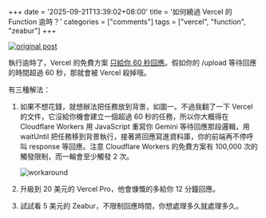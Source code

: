 +++
date = '2025-09-21T13:39:02+08:00'
title = '如何繞過 Vercel 的 Function 逾時？'
categories = ["comments"]
tags = ["vercel", "function", "zeabur"]
+++

[![original post](https://assets.blog.pan93.com/vercel-function-timeout-workaround/original-post-optimised.avif)](https://www.threads.com/@ruei_hua7th/post/DK7RWrLpgYV?xmt=AQF0ri-Ztw3Ofz9nb8FjUyki5lWSTc9FYgDZauUA5daUDg)

執行逾時了，Vercel 的免費方案 [只給你 60 秒回應](https://vercel.com/docs/fluid-compute#default-settings-by-plan)。假如你的 /upload 等待回應的時間超過 60 秒，那就會被 Vercel 殺掉哦。

有三種解法：

1. 如果不想花錢，就想辦法把任務放到背景，如圖一。不過我翻了一下 Vercel 的文件，它沒給你機會建立一個超過 60 秒的任務，所以你大概得在 Cloudflare Workers 用 JavaScript 重寫你 Gemini 等待回應那段邏輯，用 waitUntil 把任務移到背景執行，接著將回應寫進資料庫，你的前端再不停呼叫 response 等回應。注意 Cloudflare Workers 的免費方案有 100,000 次的觸發限制，而一輪會至少觸發 2 次。

   ![workaround](https://assets.blog.pan93.com/vercel-function-timeout-workaround/workaround-optimised.webp)

2. 升級到 20 美元的 Vercel Pro，他會慷慨的多給你 12 分鐘回應。

3. 試試看 5 美元的 Zeabur，不限制回應時間，你想處理多久就處理多久。
